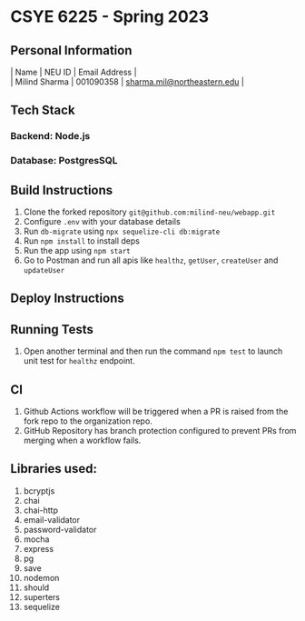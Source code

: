 # CSYE 6225 - Spring 2023

## Personal Information

| Name | NEU ID | Email Address |  
| Milind Sharma | 001090358 | sharma.mil@northeastern.edu |  


## Tech Stack

### Backend: Node.js
### Database: PostgresSQL
## Build Instructions

1. Clone the forked repository `git@github.com:milind-neu/webapp.git` 
2. Configure `.env` with your database details
3. Run `db-migrate` using `npx sequelize-cli db:migrate`
4. Run `npm install` to install deps
5. Run the app using `npm start`
6. Go to Postman and run all apis like `healthz`, `getUser`, `createUser` and `updateUser`

## Deploy Instructions

## Running Tests
1. Open another terminal and then run the command `npm test` to launch unit test for `healthz` endpoint.

## CI
1. Github Actions workflow will be triggered when a PR is raised from the fork repo to the organization repo.
2. GitHub Repository has branch protection configured to prevent PRs from merging when a workflow fails.

## Libraries used:
1. bcryptjs
2. chai
3. chai-http
4. email-validator
5. password-validator
6. mocha
7. express
8. pg
9.  save
10. nodemon
11. should
12. superters
13. sequelize